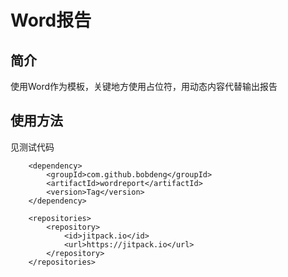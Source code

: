 # Word报告
## 简介
使用Word作为模板，关键地方使用占位符，用动态内容代替输出报告
## 使用方法

见测试代码

```
    <dependency>
	    <groupId>com.github.bobdeng</groupId>
	    <artifactId>wordreport</artifactId>
	    <version>Tag</version>
	</dependency>
	
	<repositories>
		<repository>
		    <id>jitpack.io</id>
		    <url>https://jitpack.io</url>
		</repository>
	</repositories>
```
